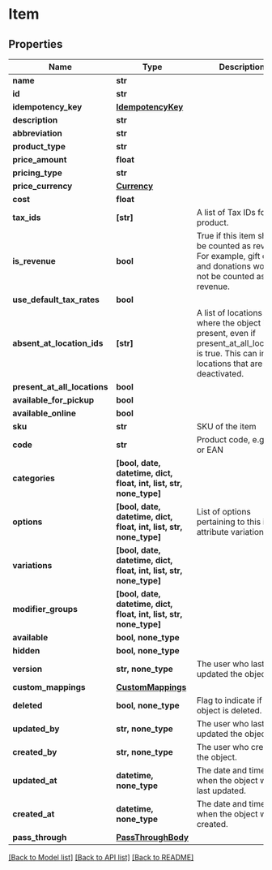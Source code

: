 # Item


## Properties
Name | Type | Description | Notes
------------ | ------------- | ------------- | -------------
**name** | **str** |  | 
**id** | **str** |  | [optional] 
**idempotency_key** | [**IdempotencyKey**](IdempotencyKey.md) |  | [optional] 
**description** | **str** |  | [optional] 
**abbreviation** | **str** |  | [optional] 
**product_type** | **str** |  | [optional] 
**price_amount** | **float** |  | [optional] 
**pricing_type** | **str** |  | [optional] 
**price_currency** | [**Currency**](Currency.md) |  | [optional] 
**cost** | **float** |  | [optional] 
**tax_ids** | **[str]** | A list of Tax IDs for the product. | [optional] 
**is_revenue** | **bool** | True if this item should be counted as revenue. For example, gift cards and donations would not be counted as revenue. | [optional] 
**use_default_tax_rates** | **bool** |  | [optional] 
**absent_at_location_ids** | **[str]** | A list of locations where the object is not present, even if present_at_all_locations is true. This can include locations that are deactivated. | [optional] 
**present_at_all_locations** | **bool** |  | [optional] 
**available_for_pickup** | **bool** |  | [optional] 
**available_online** | **bool** |  | [optional] 
**sku** | **str** | SKU of the item | [optional] 
**code** | **str** | Product code, e.g. UPC or EAN | [optional] 
**categories** | **[bool, date, datetime, dict, float, int, list, str, none_type]** |  | [optional] 
**options** | **[bool, date, datetime, dict, float, int, list, str, none_type]** | List of options pertaining to this item&#39;s attribute variation | [optional] 
**variations** | **[bool, date, datetime, dict, float, int, list, str, none_type]** |  | [optional] 
**modifier_groups** | **[bool, date, datetime, dict, float, int, list, str, none_type]** |  | [optional] 
**available** | **bool, none_type** |  | [optional] 
**hidden** | **bool, none_type** |  | [optional] 
**version** | **str, none_type** | The user who last updated the object. | [optional] [readonly] 
**custom_mappings** | [**CustomMappings**](CustomMappings.md) |  | [optional] 
**deleted** | **bool, none_type** | Flag to indicate if the object is deleted. | [optional] 
**updated_by** | **str, none_type** | The user who last updated the object. | [optional] [readonly] 
**created_by** | **str, none_type** | The user who created the object. | [optional] [readonly] 
**updated_at** | **datetime, none_type** | The date and time when the object was last updated. | [optional] [readonly] 
**created_at** | **datetime, none_type** | The date and time when the object was created. | [optional] [readonly] 
**pass_through** | [**PassThroughBody**](PassThroughBody.md) |  | [optional] 

[[Back to Model list]](../../README.md#documentation-for-models) [[Back to API list]](../../README.md#documentation-for-api-endpoints) [[Back to README]](../../README.md)


